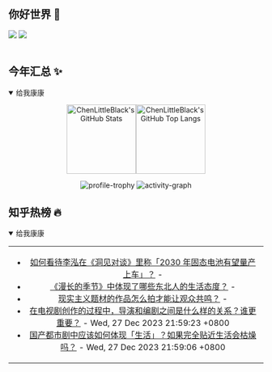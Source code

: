 ## 你好世界 👋

[![](https://img.shields.io/badge/@ChenLittleBlack-1a6c81?style=flat&logo=java&logoColor=1a6c81&label=Java&colorA=ffffff)](https://www.java.com/)
[![](https://img.shields.io/badge/@ChenLittleBlack-41b883?style=flat&logo=vuedotjs&logoColor=41b883&label=Vue&colorA=ffffff)](https://cn.vuejs.org/)

<div align="center">

<img alt="" src="https://readme-typing-svg.herokuapp.com?font=Consolas&center=true&vCenter=true&width=800&height=60&lines=The+traveler+often+arrives%2C+and+the+doer+often+succeeds.">
<img width="800"  height="3" alt="" src="https://camo.githubusercontent.com/82291b0fe831bfc6781e07fc5090cbd0a8b912bb8b8d4fec0696c881834f81ac/68747470733a2f2f70726f626f742e6d656469612f394575424971676170492e676966">

</div>


## 今年汇总 ✨

<details open>

<summary>给我康康</summary>

<div align="center">

<img height="137px" alt="ChenLittleBlack's GitHub Stats" src="https://github-readme-stats-roan-delta.vercel.app/api?username=ChenLittleBlack&hide_title=false&hide_border=true&show_icons=true&include_all_commits=true&line_height=21&bg_color=0,EC6C6C,FFD479,FFFC79,73FA79&theme=graywhite&locale=cn" /><img align="" height="137px" alt="ChenLittleBlack's GitHub Top Langs" src="https://github-readme-stats-roan-delta.vercel.app/api/top-langs/?username=ChenLittleBlack&hide_title=false&hide_border=true&layout=compact&bg_color=0,73FA79,73FDFF,D783FF&theme=graywhite&locale=cn" />

<img alt="profile-trophy" src="https://github-profile-trophy.vercel.app/?username=ChenLittleBlack&theme=algolia&column=-1" />

<img alt="activity-graph" src="https://activity-graph.herokuapp.com/graph?username=ChenLittleBlack&theme=github" />

</div>

</details>


## 知乎热榜 🔥

<details open>

<summary>给我康康</summary>

<div align="center">

<table style="height: 300px;">
<tr>
<td align="center" valign="middle">

<!-- START_SECTION:blog -->
* <a href='http://www.zhihu.com/question/636100697/answer/3341851626?utm_campaign=rss&utm_medium=rss&utm_source=rss&utm_content=title' target='_blank'>如何看待李泓在《洞见对谈》里称「2030 年固态电池有望量产上车」？</a> - 
* <a href='http://www.zhihu.com/question/636479163/answer/3340726793?utm_campaign=rss&utm_medium=rss&utm_source=rss&utm_content=title' target='_blank'>《漫长的季节》中体现了哪些东北人的生活态度？</a> - 
* <a href='http://www.zhihu.com/question/636872215/answer/3341185346?utm_campaign=rss&utm_medium=rss&utm_source=rss&utm_content=title' target='_blank'>现实主义题材的作品怎么拍才能让观众共鸣？</a> - 
* <a href='http://www.zhihu.com/question/636534424/answer/3340828045?utm_campaign=rss&utm_medium=rss&utm_source=rss&utm_content=title' target='_blank'>在电视剧创作的过程中，导演和编剧之间是什么样的关系？谁更重要？</a> - Wed, 27 Dec 2023 21:59:23 +0800
* <a href='http://www.zhihu.com/question/636483458/answer/3340817609?utm_campaign=rss&utm_medium=rss&utm_source=rss&utm_content=title' target='_blank'>国产都市剧中应该如何体现「生活」？如果完全贴近生活会枯燥吗？</a> - Wed, 27 Dec 2023 21:59:06 +0800
<!-- END_SECTION:blog -->

</td>
</tr>
</table>

</div>
</details>
